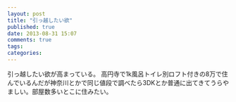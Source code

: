 ```yaml
---
layout: post
title: "引っ越したい欲"
published: true
date: 2013-08-31 15:07
comments: true
tags: 
categories: 
---
```


引っ越したい欲が高まっている。
高円寺で1k風呂トイレ別ロフト付きの8万で住んでいるんだが神奈川とかで同じ値段で調べたら3DKとか普通に出てきてうらやましい。部屋数多いとこに住みたい。
